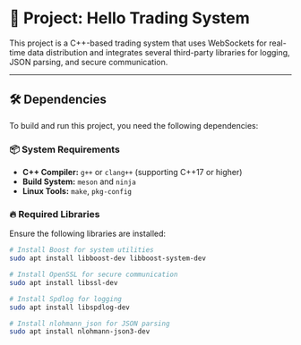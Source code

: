 # 🚀 **Project: Hello Trading System**

This project is a C++-based trading system that uses WebSockets for real-time data distribution and integrates several third-party libraries for logging, JSON parsing, and secure communication.

---

## 🛠️ **Dependencies**

To build and run this project, you need the following dependencies:

### 📦 **System Requirements**
- **C++ Compiler:** `g++` or `clang++` (supporting C++17 or higher)
- **Build System:** `meson` and `ninja`
- **Linux Tools:** `make`, `pkg-config`

### 🔥 **Required Libraries**
Ensure the following libraries are installed:
```bash
# Install Boost for system utilities
sudo apt install libboost-dev libboost-system-dev

# Install OpenSSL for secure communication
sudo apt install libssl-dev

# Install Spdlog for logging
sudo apt install libspdlog-dev

# Install nlohmann_json for JSON parsing
sudo apt install nlohmann-json3-dev
```
